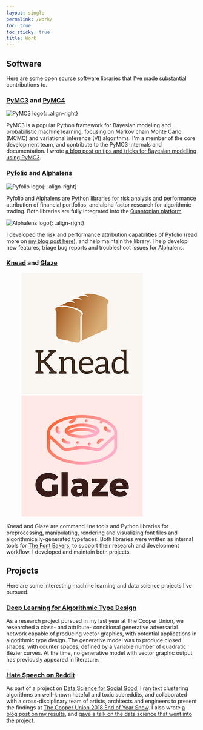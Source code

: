 ```yaml
---
layout: single
permalink: /work/
toc: true
toc_sticky: true
title: Work
---
```


## Software

Here are some open source software libraries that I've made substantial
contributions to.

### [PyMC3](https://github.com/pymc-devs/pymc3) and [PyMC4](https://github.com/pymc-devs/pymc4)

![PyMC3 logo](https://camo.githubusercontent.com/2af4bb9d3ff6744a6ad1aab0b2b916b5efee8b49/68747470733a2f2f63646e2e7261776769742e636f6d2f70796d632d646576732f70796d63332f6d61737465722f646f63732f6c6f676f732f7376672f50794d43335f62616e6e65722e737667){: .align-right}

PyMC3 is a popular Python framework for Bayesian modeling and probabilistic
machine learning, focusing on Markov chain Monte Carlo (MCMC) and variational
inference (VI) algorithms. I'm a member of the core development team, and
contribute to the PyMC3 internals and documentation. I wrote [a blog post on
tips and tricks for Bayesian modelling using
PyMC3](https://eigenfoo.xyz/bayesian-modelling-cookbook/).

### [Pyfolio](https://github.com/quantopian/pyfolio) and [Alphalens](https://github.com/quantopian/alphalens)

![Pyfolio logo](https://media.quantopian.com/logos/open_source/pyfolio-logo-03.png){: .align-right}

Pyfolio and Alphalens are Python libraries for risk analysis and performance
attribution of financial portfolios, and alpha factor research for algorithmic
trading. Both libraries are fully integrated into the [Quantopian
platform](http://quantopian.com/).

![Alphalens logo](https://media.quantopian.com/logos/open_source/alphalens-logo-03.png){: .align-right}

I developed the risk and performance attribution capabilities of Pyfolio (read
more on [my blog post here](https://eigenfoo.xyz/pyfolio/)), and help maintain
the library. I help develop new features, triage bug reports and troubleshoot
issues for Alphalens.

### [Knead](https://github.com/font-bakers/knead) and [Glaze](https://github.com/font-bakers/glaze)

<figure class="half">
    <img src="https://raw.githubusercontent.com/font-bakers/knead/master/docs/img/logo.png" alt="Knead logo">
    <img src="https://raw.githubusercontent.com/font-bakers/glaze/master/docs/img/logo.png" alt="Glaze logo">
</figure>

Knead and Glaze are command line tools and Python libraries for preprocessing,
manipulating, rendering and visualizing font files and algorithmically-generated
typefaces. Both libraries were written as internal tools for [The Font
Bakers](https://font-bakers.github.io/), to support their research and
development workflow. I developed and maintain both projects.

## Projects

Here are some interesting machine learning and data science projects I've
pursued.

### [Deep Learning for Algorithmic Type Design](https://font-bakers.github.io/)

As a research project pursued in my last year at The Cooper Union, we researched
a class- and attribute- conditional generative adversarial network capable of
producing vector graphics, with potential applications in algorithmic type
design. The generative model was to produce closed shapes, with counter spaces,
defined by a variable number of quadratic Bézier curves. At the time, no
generative model with vector graphic output has previously appeared in
literature.

### [Hate Speech on Reddit](https://eigenfoo.xyz/reddit-clusters/)

As part of a project on [Data Science for Social
Good](http://ee.cooper.edu/~keene/dssg.html), I ran text clustering algorithms
on well-known hateful and toxic subreddits, and collaborated with a
cross-disciplinary team of artists, architects and engineers to present the
findings at [The Cooper Union 2018 End of Year
Show](https://cooper.edu/events-and-exhibitions/exhibitions/2018-student-exhibition).
I also wrote [a blog post on my results](https://eigenfoo.xyz/reddit-clusters/),
and [gave a talk on the data science that went into the
project](https://eigenfoo.xyz/reddit-slides/).

